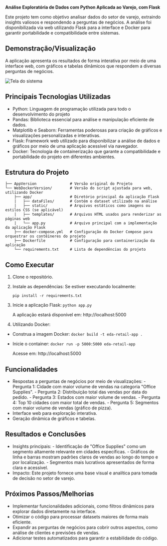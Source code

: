 **Análise Exploratória de Dados com Python Aplicada ao Varejo, com Flask**

Este projeto tem como objetivo analisar dados do setor de varejo, extraindo insights valiosos e respondendo a perguntas de negócios. A análise foi disponibilizada via web utilizando Flask para a interface e Docker para garantir portabilidade e compatibilidade entre sistemas.

## Demonstração/Visualização
A aplicação apresenta os resultados de forma interativa por meio de uma interface web, com gráficos e tabelas dinâmicos que respondem a diversas perguntas de negócios.

![Tela do sistema](https://github.com/vitoriapguimaraes/portifolio-python-dataScience/blob/main/3.%20Explorar%20Dados%20Varejo/WebDockerVersion/AnaliseWeb-Demonstacao.gif)

## Principais Tecnologias Utilizadas
- Python: Linguagem de programação utilizada para todo o desenvolvimento do projeto
- Pandas: Biblioteca essencial para análise e manipulação eficiente de dados.
- Matplotlib e Seaborn: Ferramentas poderosas para criação de gráficos e visualizações personalizadas e interativas.
- Flask: Framework web utilizado para disponibilizar a análise de dados e gráficos por meio de uma aplicação acessível via navegador.
- Docker: Tecnologia de containerização que garante a compatibilidade e portabilidade do projeto em diferentes ambientes.

## Estrutura do Projeto
```
├── AppVersion               # Versão original do Projeto
└── WebDockerVersion/        # Versão do script ajustada para web, utilizando Docker
    ├── app/                 # Diretório principal da aplicação Flask
    |   ├── dataFiles/       # Contém o dataset utilizado na análise
    |   ├── static/          # Arquivos estáticos como imagens ou estilos CSS (se aplicável)
    |   ├── templates/       # Arquivos HTML usados para renderizar as páginas web
    |   └── app.py           # Arquivo principal com a implementação da aplicação Flask
    ├── docker-compose.yml   # Configuração do Docker Compose para orquestrar os contêineres do projeto
    ├── Dockerfile           # Configuração para containerização da aplicação
    └── requirements.txt     # Lista de dependências do projeto
```

## Como Executar
1. Clone o repositório.

2. Instale as dependências:
    Se estiver executando localmente:
    ```
    pip install -r requirements.txt
    ```

3. Inicie a aplicação Flask:
        ```
        python app.py
        ```

    A aplicação estará disponível em: http://localhost:5000

4. Utilizando Docker:
- Construa a imagem Docker:
        ```
        docker build -t eda-retail-app .
        ```
- Inicie o container:
        ```
        docker run -p 5000:5000 eda-retail-app
        ```

    Acesse em: http://localhost:5000

## Funcionalidades
- Respostas a perguntas de negócios por meio de visualizações:
        - Pergunta 1: Cidade com maior volume de vendas na categoria "Office Supplies".
        - Pergunta 2: Distribuição total das vendas por data do pedido.
        - Pergunta 3: Estados com maior volume de vendas.
        - Pergunta 4: Top 10 cidades com maior total de vendas.
        - Pergunta 5: Segmentos com maior volume de vendas (gráfico de pizza).
- Interface web para exploração interativa.
- Geração dinâmica de gráficos e tabelas.

## Resultados e Conclusões
- Insights principais:
        - Identificação de "Office Supplies" como um segmento altamente relevante em cidades específicas.
        - Gráficos de linha e barras mostram padrões claros de vendas ao longo do tempo e por localização.
        - Segmentos mais lucrativos apresentados de forma clara e acessível.
- Impacto: Este projeto fornece uma base visual e analítica para tomada de decisão no setor de varejo.

## Próximos Passos/Melhorias
- Implementar funcionalidades adicionais, como filtros dinâmicos para explorar dados diretamente na interface.
- Otimizar o código para processar datasets maiores de forma mais eficiente.
- Expandir as perguntas de negócios para cobrir outros aspectos, como análise de clientes e previsões de vendas.
- Adicionar testes automatizados para garantir a estabilidade do código.